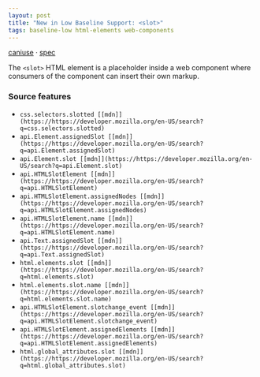 ```yaml
---
layout: post
title: "New in Low Baseline Support: <slot>"
tags: baseline-low html-elements web-components
---
```


[caniuse](https://caniuse.com/?search=slot) · [spec](https://html.spec.whatwg.org/multipage/scripting.html#the-slot-element)

The `<slot>` HTML element is a placeholder inside a web component where consumers of the component can insert their own markup.

### Source features

- ``css.selectors.slotted [[mdn]](https://https://developer.mozilla.org/en-US/search?q=css.selectors.slotted)``
- ``api.Element.assignedSlot [[mdn]](https://https://developer.mozilla.org/en-US/search?q=api.Element.assignedSlot)``
- ``api.Element.slot [[mdn]](https://https://developer.mozilla.org/en-US/search?q=api.Element.slot)``
- ``api.HTMLSlotElement [[mdn]](https://https://developer.mozilla.org/en-US/search?q=api.HTMLSlotElement)``
- ``api.HTMLSlotElement.assignedNodes [[mdn]](https://https://developer.mozilla.org/en-US/search?q=api.HTMLSlotElement.assignedNodes)``
- ``api.HTMLSlotElement.name [[mdn]](https://https://developer.mozilla.org/en-US/search?q=api.HTMLSlotElement.name)``
- ``api.Text.assignedSlot [[mdn]](https://https://developer.mozilla.org/en-US/search?q=api.Text.assignedSlot)``
- ``html.elements.slot [[mdn]](https://https://developer.mozilla.org/en-US/search?q=html.elements.slot)``
- ``html.elements.slot.name [[mdn]](https://https://developer.mozilla.org/en-US/search?q=html.elements.slot.name)``
- ``api.HTMLSlotElement.slotchange_event [[mdn]](https://https://developer.mozilla.org/en-US/search?q=api.HTMLSlotElement.slotchange_event)``
- ``api.HTMLSlotElement.assignedElements [[mdn]](https://https://developer.mozilla.org/en-US/search?q=api.HTMLSlotElement.assignedElements)``
- ``html.global_attributes.slot [[mdn]](https://https://developer.mozilla.org/en-US/search?q=html.global_attributes.slot)``

